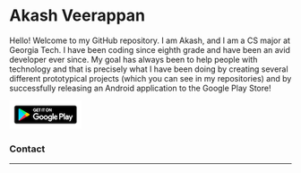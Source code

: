 # Akash Veerappan

Hello! Welcome to my GitHub repository. I am Akash, and I am a CS major at Georgia Tech. I have been coding since eighth grade and have been an avid developer ever since. My goal has always been to help people with technology and that is precisely what I have been doing by creating several different prototypical projects (which you can see in my repositories) and by successfully releasing an Android application to the Google Play Store! 

[![Play Store](playstore.png)](https://play.google.com/store/apps/details?id=shush.android.app&hl=en_US)

### Contact
------------

